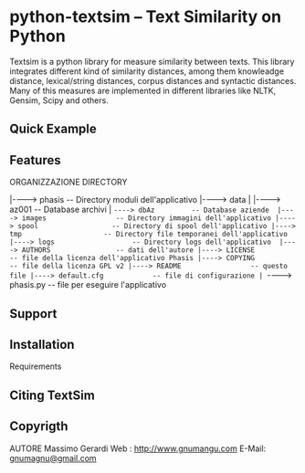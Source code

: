 python-textsim – Text Similarity on Python
============================================

Textsim is a python library for measure similarity between texts. This library integrates different kind of similarity distances, among them knowleadge distance, lexical/string distances, corpus distances and syntactic distances. Many of this measures are implemented in different libraries like NLTK, Gensim, Scipy and others.


Quick Example
--------------

Features
----------


  ORGANIZZAZIONE DIRECTORY

  |----> phasis                 -- Directory moduli dell'applicativo
  |----> data
  |         |----> az001        -- Database archivi
  |         `----> dbAz         -- Database aziende 
  |----> images                 -- Directory immagini dell'applicativo
  |----> spool                  -- Directory di spool dell'applicativo
  |----> tmp                    -- Directory file temporanei dell'applicativo
  |----> logs                   -- Directory logs dell'applicativo 
  |----> AUTHORS                -- dati dell'autore
  |----> LICENSE                -- file della licenza dell'applicativo Phasis
  |----> COPYING                -- file della licenza GPL v2
  |----> README                 -- questo file
  |----> default.cfg            -- file di configurazione
  |
  `----> phasis.py              -- file per eseguire l'applicativo

Support
----------

Installation
-------------

Requirements

Citing TextSim
-----------------

Copyrigth
------------


  AUTORE
  Massimo Gerardi
  Web : http://www.gnumangu.com
  E-Mail: gnumagnu@gmail.com